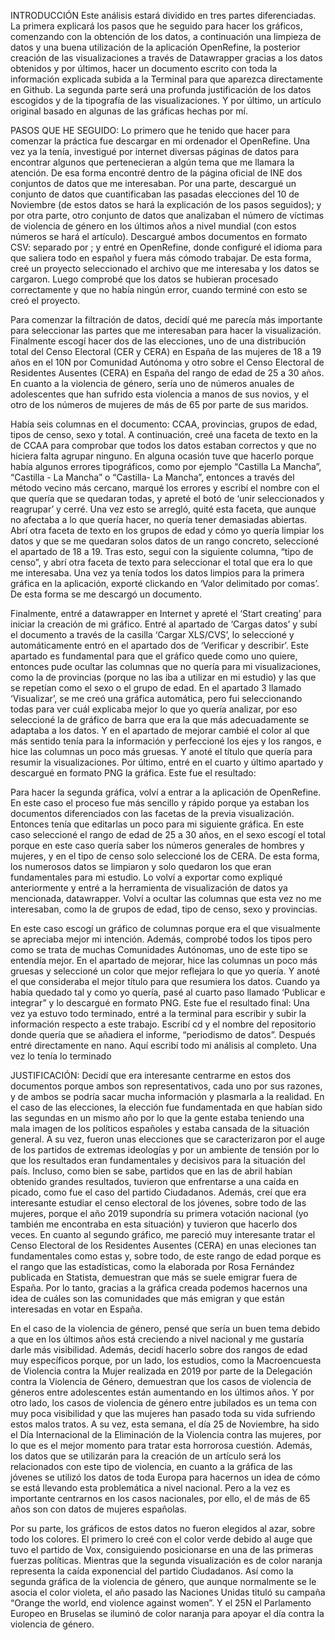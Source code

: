 INTRODUCCIÓN Este análisis estará dividido en tres partes diferenciadas. 
La primera explicará los pasos que he seguido para hacer los gráficos, 
comenzando con la obtención de los datos, a continuación una limpieza de 
datos y una buena utilización de la aplicación OpenRefine, la posterior 
creación de las visualizaciones a través de Datawrapper gracias a los 
datos obtenidos y por últimos, hacer un documento escrito con toda la 
información explicada subida a la Terminal para que aparezca 
directamente en Github. La segunda parte será una profunda justificación 
de los datos escogidos y de la tipografía de las visualizaciones. Y por 
último, un artículo original basado en algunas de las gráficas hechas 
por mí.

PASOS QUE HE SEGUIDO: Lo primero que he tenido que hacer para comenzar 
la práctica fue descargar en mi ordenador el OpenRefine. Una vez ya la 
tenía, investigué por internet diversas páginas de datos para encontrar 
algunos que pertenecieran a algún tema que me llamara la atención. De 
esa forma encontré dentro de la página oficial de INE dos conjuntos de 
datos que me interesaban. Por una parte, descargué un conjunto de datos 
que cuantificaban las pasadas elecciones del 10 de Noviembre (de estos 
datos se hará la explicación de los pasos seguidos); y por otra parte, 
otro conjunto de datos que analizaban el número de víctimas de violencia 
de género en los últimos años a nivel mundial (con estos números se hará 
el artículo). Descargué ambos documentos en formato CSV: separado por ; 
y entré en OpenRefine, donde configuré el idioma para que saliera todo 
en español y fuera más cómodo trabajar. De esta forma, creé un proyecto 
seleccionado el archivo que me interesaba y los datos se cargaron. Luego 
comprobé que los datos se hubieran procesado correctamente y que no 
había ningún error, cuando terminé con esto se creó el proyecto.

Para comenzar la filtración de datos, decidí qué me parecía más 
importante para seleccionar las partes que me interesaban para hacer la 
visualización. Finalmente escogí hacer dos de las elecciones, uno de una 
distribución total del Censo Electoral (CER y CERA) en España de las 
mujeres de 18 a 19 años en el 10N por Comunidad Autónoma y otro sobre el 
Censo Electoral de Residentes Ausentes (CERA) en España del rango de 
edad de 25 a 30 años. En cuanto a la violencia de género, sería uno de 
números anuales de adolescentes que han sufrido esta violencia a manos 
de sus novios, y el otro de los números de mujeres de más de 65 por 
parte de sus maridos.

Había seis columnas en el documento: CCAA, provincias, grupos de edad, 
tipos de censo, sexo y total. A continuación, creé una faceta de texto 
en la de CCAA para comprobar que todos los datos estaban correctos y que 
no hiciera falta agrupar ninguno. En alguna ocasión tuve que hacerlo 
porque había algunos errores tipográficos, como por ejemplo “Castilla La 
Mancha”, “Castilla - La Mancha” o “Castilla- La Mancha”, entonces a 
través del método vecino más cercano, marqué los errores y escribí el 
nombre con el que quería que se quedaran todas, y apreté el botó de 
‘unir seleccionados y reagrupar’ y cerré. Una vez esto se arregló, quité 
esta faceta, que aunque no afectaba a lo que quería hacer, no quería 
tener demasiadas abiertas. Abrí otra faceta de texto en los grupos de 
edad y cómo yo quería limpiar los datos y que se me quedaran solos datos 
de un rango concreto, seleccioné el apartado de 18 a 19. Tras esto, 
seguí con la siguiente columna, “tipo de censo”, y abrí otra faceta de 
texto para seleccionar el total que era lo que me interesaba. Una vez ya 
tenía todos los datos limpios para la primera gráfica en la aplicación, 
exporté clickando en ‘Valor delimitado por comas’. De esta forma se me 
descargó un documento.

Finalmente, entré a datawrapper en Internet y apreté el ‘Start creating’ 
para iniciar la creación de mi gráfico. Entré al apartado de ‘Cargas 
datos’ y subí el documento a través de la casilla ‘Cargar XLS/CVS’, lo 
seleccioné y automáticamente entró en el apartado dos de ‘Verificar y 
describir’. Este apartado es fundamental para que el gráfico quede como 
uno quiere, entonces pude ocultar las columnas que no quería para mi 
visualizaciones, como la de provincias (porque no las iba a utilizar en 
mi estudio) y las que se repetían como el sexo o el grupo de edad. En el 
apartado 3 llamado ‘Visualizar’, se me creó una gráfica automática, pero 
fui seleccionando todas para ver cuál explicaba mejor lo que yo quería 
analizar, por eso seleccioné la de gráfico de barra que era la que más 
adecuadamente se adaptaba a los datos. Y en el apartado de mejorar 
cambié el color al que más sentido tenía para la información y 
perfeccioné los ejes y los rangos, e hice las columnas un poco más 
gruesas. Y anoté el título que quería para resumir la visualizaciones. 
Por último, entré en el cuarto y último apartado y descargué en formato 
PNG la gráfica. Este fue el resultado:



Para hacer la segunda gráfica, volví a entrar a la aplicación de 
OpenRefine. En este caso el proceso fue más sencillo y rápido porque ya 
estaban los documentos diferenciados con las facetas de la previa 
visualización. Entonces tenía que editarlas un poco para mi siguiente 
gráfica. En este caso seleccioné el rango de edad de 25 a 30 años, en el 
sexo escogí el total porque en este caso quería saber los números 
generales de hombres y mujeres, y en el tipo de censo solo seleccioné 
los de CERA. De esta forma, los numerosos datos se limpiaron y solo 
quedaron los que eran fundamentales para mi estudio. Lo volví a exportar 
como expliqué anteriormente y entré a la herramienta de visualización de 
datos ya mencionada, datawrapper. Volví a ocultar las columnas que esta 
vez no me interesaban, como la de grupos de edad, tipo de censo, sexo y 
provincias.

En este caso escogí un gráfico de columnas porque era el que visualmente se apreciaba mejor mi intención. Además, comprobé todos los tipos pero como se trata de muchas Comunidades Autónomas, uno de este tipo se entendía mejor. En el apartado de mejorar, hice las columnas un poco más gruesas y seleccioné un color que mejor reflejara lo que yo quería. Y anoté el que consideraba el mejor título para que resumiera los datos. Cuando ya había quedado tal y como yo quería, pasé al cuarto paso llamado ‘Publicar e integrar” y lo descargué en formato PNG. Este fue el resultado final:
Una vez ya estuvo todo terminado, entré a la terminal para escribir y subir la información respecto a este trabajo. Escribí cd y el nombre del repositorio donde quería que se añadiera el informe, “periodismo de datos”. Después entré directamente en nano. Aquí escribí todo mi análisis al completo. Una vez lo tenía lo terminado

JUSTIFICACIÓN: Decidí que era interesante centrarme en estos dos 
documentos porque ambos son representativos, cada uno por sus razones, y 
de ambos se podría sacar mucha información y plasmarla a la realidad. En 
el caso de las elecciones, la elección fue fundamentada en que habían 
sido las segundas en un mismo año por lo que la gente estaba teniendo 
una mala imagen de los políticos españoles y estaba cansada de la 
situación general. A su vez, fueron unas elecciones que se 
caracterizaron por el auge de los partidos de extremas ideologías y por 
un ambiente de tensión por lo que los resultados eran fundamentales y 
decisivos para la situación del país. Incluso, como bien se sabe, 
partidos que en las de abril habían obtenido grandes resultados, 
tuvieron que enfrentarse a una caída en picado, como fue el caso del 
partido Ciudadanos. Además, creí que era interesante estudiar el censo 
electoral de los jóvenes, sobre todo de las mujeres, porque el año 2019 
supondría su primera votación nacional (yo también me encontraba en esta 
situación) y tuvieron que hacerlo dos veces. En cuanto al segundo 
gráfico, me pareció muy interesante tratar el Censo Electoral de los 
Residentes Ausentes (CERA) en unas eleciones tan fundamentales como 
estas y, sobre todo, de este rango de edad porque es el rango que las 
estadísticas, como la elaborada por Rosa Fernández publicada en 
Statista, demuestran que más se suele emigrar fuera de España. Por lo 
tanto, gracias a la gráfica creada podemos hacernos una idea de cuáles 
son las comunidades que más emigran y que están interesadas en votar en 
España.

En el caso de la violencia de género, pensé que sería un buen tema 
debido a que en los últimos años está creciendo a nivel nacional y me 
gustaría darle más visibilidad. Además, decidí hacerlo sobre dos rangos 
de edad muy específicos porque, por un lado, los estudios, como la 
Macroencuesta de Violencia contra la Mujer realizada en 2019 por parte 
de la Delegación contra la Violencia de Género, demuestran que los casos 
de violencia de géneros entre adolescentes están aumentando en los 
últimos años. Y por otro lado, los casos de violencia de género entre 
jubilados es un tema con muy poca visibilidad y que las mujeres han 
pasado toda su vida sufriendo estos malos tratos. A su vez, esta semana, 
el día 25 de Noviembre, ha sido el Día Internacional de la Eliminación 
de la Violencia contra las mujeres, por lo que es el mejor momento para 
tratar esta horrorosa cuestión. Además, los datos que se utilizarán para 
la creación de un artículo será los relacionados con este tipo de 
violencia, en cuanto a la gráfica de las jóvenes se utilizó los datos de 
toda Europa para hacernos un idea de cómo se está llevando esta 
problemática a nivel nacional. Pero a la vez es importante centrarnos en 
los casos nacionales, por ello, el de más de 65 años son con datos de 
mujeres españolas.

Por su parte, los gráficos de estos datos no fueron elegidos al azar, 
sobre todo los colores. El primero lo creé con el color verde debido al 
auge que tuvo el partido de Vox, consiguiendo posicionarse en una de las 
primeras fuerzas políticas. Mientras que la segunda visualización es de 
color naranja representa la caída exponencial del partido Ciudadanos. 
Así como la segunda gráfica de la violencia de género, que aunque 
normalmente se le asocia el color violeta, el año pasado las Naciones 
Unidas tituló su campaña “Orange the world, end violence against women”. 
Y el 25N el Parlamento Europeo en Bruselas se iluminó de color naranja 
para apoyar el día contra la violencia de género.







































































































































































































